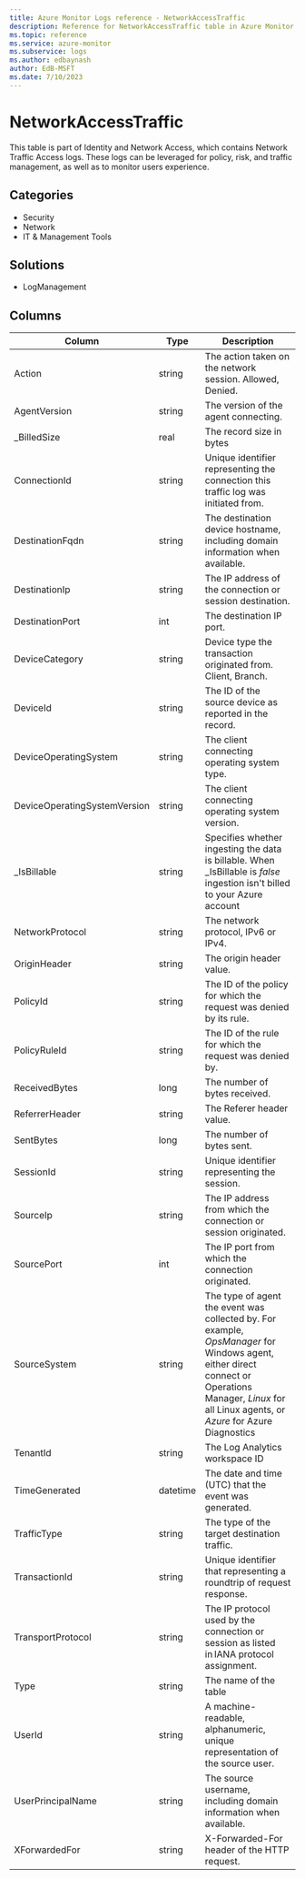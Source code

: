 ```yaml
---
title: Azure Monitor Logs reference - NetworkAccessTraffic
description: Reference for NetworkAccessTraffic table in Azure Monitor Logs.
ms.topic: reference
ms.service: azure-monitor
ms.subservice: logs
ms.author: edbaynash
author: EdB-MSFT
ms.date: 7/10/2023
---
```


# NetworkAccessTraffic

 This table is part of Identity and Network Access, which contains Network Traffic Access logs. These logs can be leveraged for policy, risk, and traffic management, as well as to monitor users experience.

## Categories

- Security
- Network
- IT & Management Tools
## Solutions

- LogManagement




## Columns

| Column | Type | Description |
| --- | --- | --- |
| Action | string | The action taken on the network session. Allowed, Denied. |
| AgentVersion | string | The version of the agent connecting. |
| _BilledSize | real | The record size in bytes |
| ConnectionId | string | Unique identifier representing the connection this traffic log was initiated from. |
| DestinationFqdn | string | The destination device hostname, including domain information when available. |
| DestinationIp | string | The IP address of the connection or session destination. |
| DestinationPort | int | The destination IP port. |
| DeviceCategory | string | Device type the transaction originated from. Client, Branch.  |
| DeviceId | string | The ID of the source device as reported in the record. |
| DeviceOperatingSystem | string | The client connecting operating system type. |
| DeviceOperatingSystemVersion | string | The client connecting operating system version. |
| _IsBillable | string | Specifies whether ingesting the data is billable. When _IsBillable is *false* ingestion isn't billed to your Azure account |
| NetworkProtocol | string | The network protocol, IPv6 or IPv4. |
| OriginHeader | string | The origin header value. |
| PolicyId | string | The ID of the policy for which the request was denied by its rule. |
| PolicyRuleId | string | The ID of the rule for which the request was denied by. |
| ReceivedBytes | long | The number of bytes received. |
| ReferrerHeader | string | The Referer header value. |
| SentBytes | long | The number of bytes sent. |
| SessionId | string | Unique identifier representing the session. |
| SourceIp | string | The IP address from which the connection or session originated. |
| SourcePort | int | The IP port from which the connection originated. |
| SourceSystem | string | The type of agent the event was collected by. For example, *OpsManager* for Windows agent, either direct connect or Operations Manager, *Linux* for all Linux agents, or *Azure* for Azure Diagnostics |
| TenantId | string | The Log Analytics workspace ID |
| TimeGenerated | datetime | The date and time (UTC) that the event was generated. |
| TrafficType | string | The type of the target destination traffic. |
| TransactionId | string | Unique identifier that representing a roundtrip of request response. |
| TransportProtocol | string | The IP protocol used by the connection or session as listed in IANA protocol assignment. |
| Type | string | The name of the table |
| UserId | string | A machine-readable, alphanumeric, unique representation of the source user. |
| UserPrincipalName | string | The source username, including domain information when available. |
| XForwardedFor | string | X-Forwarded-For header of the HTTP request. |
